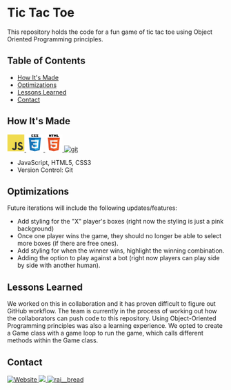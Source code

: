 # Tic Tac Toe
<p>This repository holds the code for a fun game of tic tac toe using Object Oriented Programming principles.</p>

## Table of Contents
- [How It's Made](#how-its-made)
- [Optimizations](#optimizations)
- [Lessons Learned](#lessons-learned)
- [Contact](#contact)

## How It's Made
<a href="https://developer.mozilla.org/en-US/docs/Web/JavaScript" target="_blank" rel="noreferrer"> 
    <img src="https://raw.githubusercontent.com/devicons/devicon/master/icons/javascript/javascript-original.svg" alt="javascript" width="40" height="40"/> 
</a> 
<a href="https://www.w3schools.com/css/" target="_blank" rel="noreferrer"> 
  <img src="https://raw.githubusercontent.com/devicons/devicon/master/icons/css3/css3-original-wordmark.svg" alt="css3" width="40" height="40"/> 
</a> 
<a href="https://www.w3.org/html/" target="_blank" rel="noreferrer"> 
  <img src="https://raw.githubusercontent.com/devicons/devicon/master/icons/html5/html5-original-wordmark.svg" alt="html5" width="40" height="40"/> 
</a> 
<a href="https://git-scm.com/" target="_blank" rel="noreferrer"> 
  <img src="https://www.vectorlogo.zone/logos/git-scm/git-scm-icon.svg" alt="git" width="40" height="40"/> 
</a>
<ul>
  <li>JavaScript, HTML5, CSS3</li>
  <li>Version Control: Git</li>
</ul>

## Optimizations
Future iterations will include the following updates/features:
- Add styling for the "X" player's boxes (right now the styling is just a pink background)
- Once one player wins the game, they should no longer be able to select more boxes (if there are free ones).
- Add styling for when the winner wins, highlight the winning combination.
- Adding the option to play against a bot (right now players can play side by side with another human).

## Lessons Learned
<p>We worked on this in collaboration and it has proven difficult to figure out GitHub workflow. The team is currently in the process of working out how the collaborators can push code to this repository. Using Object-Oriented Programming principles was also a learning experience. We opted to create a Game class with a game loop to run the game, which calls different methods within the Game class.</p>

## Contact
<p> 
  <a href="https://raisadorzback.netlify.app/" target="blank">
    <img src="https://img.shields.io/badge/Website-563d7c?&style=for-the-badge" alt="Website">
  </a>
  <a href="https://www.linkedin.com/in/raisa-d/">
    <img src="https://img.shields.io/badge/LinkedIn-046E6D?logo=linkedin&style=for-the-badge">
  </a>
  <a href="https://twitter.com/rai__bread" target="blank">
    <img src="https://img.shields.io/badge/Twitter-563d7c?logo=twitter&style=for-the-badge&logoColor=white" alt="rai__bread" />
  </a> 
</p>
